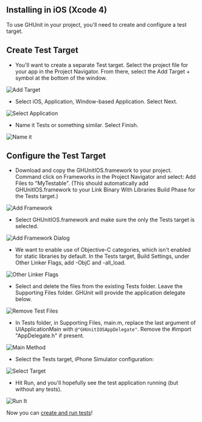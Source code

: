 
## Installing in iOS (Xcode 4)

To use GHUnit in your project, you'll need to create and configure a test target.

## Create Test Target

- You'll want to create a separate Test target. Select the project file for your app in the Project Navigator. From there, select the Add Target + symbol at the bottom of the window.

![Add Target](images/1_add_target.png)

- Select iOS, Application, Window-based Application. Select Next.

![Select Application](images/2_select_application.png)

- Name it Tests or something similar. Select Finish.

![Name it](images/3_name_it.png)


## Configure the Test Target

- Download and copy the GHUnitIOS.framework to your project. Command click on Frameworks in the Project Navigator and select: Add Files to "MyTestable". (This should automatically add GHUnitIOS.framework to your Link Binary With Libraries Build Phase for the Tests target.)

![Add Framework](images/6_add_framework.png)

- Select GHUnitIOS.framework and make sure the only the Tests target is selected.

![Add Framework Dialog](images/7_add_framework_dialog.png)

- We want to enable use of Objective-C categories, which isn't enabled for static libraries by default. In the Tests target, Build Settings, under Other Linker Flags, add -ObjC and -all_load.

![Other Linker Flags](images/8_other_linker_flags.png)

- Select and delete the files from the existing Tests folder. Leave the Supporting Files folder. GHUnit will provide the application delegate below.

![Remove Test Files](images/9_remove_test_files.png)

- In Tests folder, in Supporting Files, main.m, replace the last argument of UIApplicationMain with `@"GHUnitIOSAppDelegate"`. Remove the #import "AppDelegate.h" if present.

![Main Method](images/10_main.png)

- Select the Tests target, iPhone Simulator configuration:

![Select Target](images/11_select_target.png)

- Hit Run, and you'll hopefully see the test application running (but without any tests).

![Run It](images/12_running.png)

Now you can [create and run tests](guide_testing)!
